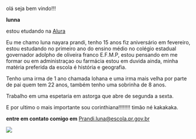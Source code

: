olá seja bem vindo!!!

**lunna**

estou etudando na [Alura](https://cursos.alura.com.br/dashboard)

Eu me chamo luna nayara prandi, tenho 15 anos fiz aniversário em fevereiro, estou estudando no primeiro ano do ensino médio no colégio estadual governador adolpho de oliveira franco E.F.M.P, estou pensando em me formar ou em administraçao ou farmácia estou em duvida ainda, minha matéria preferida da escola é história e geografia. 

Tenho uma irma de 1 ano chamada lohana e uma irma mais velha por parte de pai quem tem 22 anos, também tenho uma sobrinha de 8 anos. 

Trabalho em uma espetaria em astorga que abre de segunda a sexta.

E por ultimo o mais importante sou corinthiana!!!!!!!! timão né kakakaka.

**entre em contato comigo em** Prandi.luna@escola.pr.gov.br

![](https://media.tenor.com/It_uScpL9TQAAAAM/yurialberto.gif)
